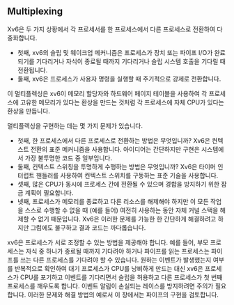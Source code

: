 ## Multiplexing

Xv6은 두 가지 상황에서 각 프로세서를 한 프로세스에서 다른 프로세스로 전환하여 다중화합니다. 

* 첫째, xv6의 슬립 및 웨이크업 메커니즘은 프로세스가 장치 또는 파이프 I/O가 완료되기를 기다리거나 자식이 종료될 때까지 기다리거나 슬립 시스템 호출을 기다릴 때 전환됩니다. 
* 둘째, xv6은 프로세스가 사용자 명령을 실행할 때 주기적으로 강제로 전환합니다. 

이 멀티플렉싱은 xv6이 메모리 할당자와 하드웨어 페이지 테이블을 사용하여 각 프로세스에 고유한 메모리가 있다는 환상을 만드는 것처럼 각 프로세스에 자체 CPU가 있다는 환상을 만듭니다.



멀티플렉싱을 구현하는 데는 몇 가지 문제가 있습니다.

* 첫째, 한 프로세스에서 다른 프로세스로 전환하는 방법은 무엇입니까? Xv6은 컨텍스트 전환의 표준 메커니즘을 사용합니다. 아이디어는 간단하지만 구현은 시스템에서 가장 불투명한 코드 중 일부입니다.
* 둘째, 컨텍스트 스위칭을 투명하게 수행하는 방법은 무엇입니까? Xv6은 타이머 인터럽트 핸들러를 사용하여 컨텍스트 스위치를 구동하는 표준 기술을 사용합니다.
* 셋째, 많은 CPU가 동시에 프로세스 간에 전환될 수 있으며 경합을 방지하기 위한 잠금 계획이 필요합니다.
* 넷째, 프로세스가 메모리를 종료하고 다른 리소스를 해제해야 하지만 이 모든 작업을 스스로 수행할 수 없을 때 (예를 들어) 여전히 사용하는 동안 자체 커널 스택을 해제할 수 없기 때문입니다. Xv6은 이러한 문제를 가능한 한 간단하게 해결하려고 하지만 그럼에도 불구하고 결과 코드는 까다롭습니다.



xv6은 프로세스가 서로 조정할 수 있는 방법을 제공해야 합니다. 예를 들어, 부모 프로세스는 자식 중 하나가 종료될 때까지 기다려야 하거나 파이프를 읽는 프로세스는 파이프를 쓰는 다른 프로세스를 기다려야 할 수 있습니다. 원하는 이벤트가 발생했는지 여부를 반복적으로 확인하여 대기 프로세스가 CPU를 낭비하게 만드는 대신 xv6은 프로세스가 CPU를 포기하고 이벤트를 기다리면서 슬립을 허용하고 다른 프로세스가 첫 번째 프로세스를 깨우도록 합니다. 이벤트 알림이 손실되는 레이스를 방지하려면 주의가 필요합니다. 이러한 문제와 해결 방법의 예로서 이 장에서는 파이프의 구현을 검토합니다.

